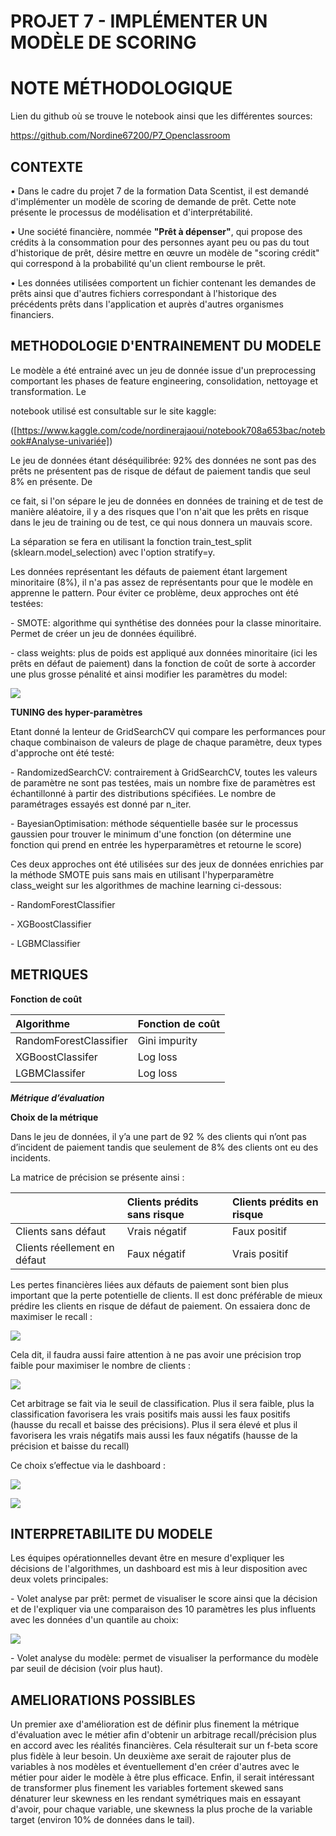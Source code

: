

# PROJET 7 - IMPLÉMENTER UN MODÈLE DE SCORING
# NOTE MÉTHODOLOGIQUE

Lien du github où se trouve le notebook ainsi que les différentes sources:

https://github.com/Nordine67200/P7_Openclassroom

## CONTEXTE

• Dans le cadre du projet 7 de la formation Data Scentist, il est demandé d'implémenter un modèle de scoring de demande de prêt. Cette note présente le processus de modélisation et d'interprétabilité.

• Une société financière, nommée **"Prêt à dépenser"**, qui propose des crédits à la consommation pour des personnes ayant peu ou pas du tout d'historique de prêt, désire mettre en œuvre un modèle de "scoring crédit" qui correspond à la probabilité qu'un client rembourse le prêt.

• Les données utilisées comportent un fichier contenant les demandes de prêts ainsi que d'autres fichiers correspondant à l'historique des précédents prêts dans l'application et auprès d'autres organismes financiers.

## METHODOLOGIE D'ENTRAINEMENT DU MODELE

Le modèle a été entrainé avec un jeu de donnée issue d'un preprocessing comportant les phases de feature engineering, consolidation, nettoyage et transformation. Le

notebook utilisé est consultable sur le site kaggle:

([https://www.kaggle.com/code/nordinerajaoui/notebook708a653bac/notebook#Analyse-univariée])

Le jeu de données étant déséquilibrée: 92% des données ne sont pas des prêts ne présentent pas de risque de défaut de paiement tandis que seul 8% en présente. De

ce fait, si l'on sépare le jeu de données en données de training et de test de manière aléatoire, il y a des risques que l'on n'ait que les prêts en risque dans le jeu de training ou de test, ce qui nous donnera un mauvais score.

La séparation se fera en utilisant la fonction train\_test\_split (sklearn.model\_selection) avec l'option stratify=y.

Les données représentant les défauts de paiement étant largement minoritaire (8%), il n'a pas assez de représentants pour que le modèle en apprenne le pattern. Pour éviter ce problème, deux approches ont été testées:

\- SMOTE: algorithme qui synthétise des données pour la classe minoritaire. Permet de créer un jeu de données équilibré.

\- class weights: plus de poids est appliqué aux données minoritaire (ici les prêts en défaut de paiement) dans la fonction de coût de sorte à accorder une plus grosse pénalité et ainsi modifier les paramètres du model:

![](./images/CaptureLogLossFormulaWithWeighted.PNG)

**TUNING des hyper-paramètres**

Etant donné la lenteur de GridSearchCV qui compare les performances pour chaque combinaison de valeurs de plage de chaque paramètre, deux types d'approche ont été testé:

\- RandomizedSearchCV: contrairement à GridSearchCV, toutes les valeurs de paramètre ne sont pas testées, mais un nombre fixe de paramètres est échantillonné à partir des distributions spécifiées. Le nombre de paramétrages essayés est donné par n\_iter.

\- BayesianOptimisation: méthode séquentielle basée sur le processus gaussien pour trouver le minimum d'une fonction (on détermine une fonction qui prend en entrée les hyperparamètres et retourne le score)

Ces deux approches ont été utilisées sur des jeux de données enrichies par la méthode SMOTE puis sans mais en utilisant l'hyperparamètre class\_weight sur les algorithmes de machine learning ci-dessous:

\- RandomForestClassifier

\- XGBoostClassifier

\- LGBMClassifier


## METRIQUES

**Fonction de coût**


|**Algorithme**|**Fonction de coût**|
| :- | :- |
|RandomForestClassifier|Gini impurity|
|XGBoostClassifer|Log loss|
|LGBMClassifer|Log loss|

***Métrique d’évaluation***

**Choix de la métrique**

Dans le jeu de données, il y’a une part de 92 % des clients qui n’ont pas d’incident de paiement tandis que seulement de 8% des clients ont eu des incidents.

La matrice de précision se présente ainsi :


||Clients prédits sans risque|Clients prédits en risque|
| :- | :- | :- |
|Clients sans défaut|Vrais négatif|Faux positif|
|Clients réellement en défaut|Faux négatif|Vrais positif|

Les pertes financières liées aux défauts de paiement sont bien plus important que la perte potentielle de clients. Il est donc préférable de mieux prédire les clients en risque de défaut de paiement. On essaiera donc de maximiser le recall :

![](./images/recall_formula.png)

Cela dit, il faudra aussi faire attention à ne pas avoir une précision trop faible pour maximiser le nombre de clients :

![](./images/precision_formula.png)

Cet arbitrage se fait via le seuil de classification. Plus il sera faible, plus la classification favorisera les vrais positifs mais aussi les faux positifs (hausse du recall et baisse des précisions). Plus il sera élevé et plus il favorisera les vrais négatifs mais aussi les faux négatifs (hausse de la précision et baisse du recall)

Ce choix s’effectue via le dashboard :


![](./images/CaptureChoixSeuil.PNG)

![](./images/CaptureScoreBarPlot.PNG)


## INTERPRETABILITE DU MODELE

Les équipes opérationnelles devant être en mesure d'expliquer les décisions de l'algorithmes, un dashboard est mis à leur disposition avec deux volets principales:

\- Volet analyse par prêt: permet de visualiser le score ainsi que la décision et de l'expliquer via une comparaison des 10 paramètres les plus influents avec les données d'un quantile au choix:

![](./images/CaptureDataVsQuantile.PNG)

\- Volet analyse du modèle: permet de visualiser la performance du modèle par seuil de décision (voir plus haut).

## AMELIORATIONS POSSIBLES

Un premier axe d'amélioration est de définir plus finement la métrique d'évaluation avec le métier afin d'obtenir un arbitrage recall/précision plus en accord avec les réalités financières. Cela résulterait sur un f-beta score plus fidèle à leur besoin.
Un deuxième axe serait de rajouter plus de variables à nos modèles et éventuellement d'en créer d'autres avec le métier pour aider le modèle à être plus efficace.
Enfin, il serait intéressant de transformer plus finement les variables fortement skewed sans dénaturer leur skewness en les rendant symétriques mais en essayant d'avoir, pour chaque variable, une skewness la plus proche de la variable target (environ 10% de données dans le tail).

